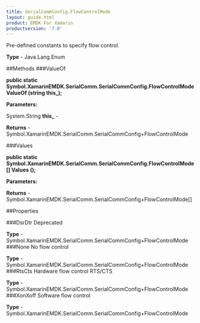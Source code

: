 ```yaml
---
title: SerialCommConfig.FlowControlMode
layout: guide.html
product: EMDK For Xamarin 
productversion: '7.0' 
---
```

Pre-defined constants to specify flow control.


**Type** - Java.Lang.Enum

##Methods
###ValueOf

**public static Symbol.XamarinEMDK.SerialComm.SerialCommConfig.FlowControlMode ValueOf (string this_);**


        

**Parameters:**

System.String **this_**  - 
        

**Returns** - Symbol.XamarinEMDK.SerialComm.SerialCommConfig+FlowControlMode

###Values

**public static Symbol.XamarinEMDK.SerialComm.SerialCommConfig.FlowControlMode[] Values ();**


        

**Parameters:**

**Returns** - Symbol.XamarinEMDK.SerialComm.SerialCommConfig+FlowControlMode[]

##Properties

###DsrDtr
Deprecated

**Type** - Symbol.XamarinEMDK.SerialComm.SerialCommConfig+FlowControlMode
###None
No flow control

**Type** - Symbol.XamarinEMDK.SerialComm.SerialCommConfig+FlowControlMode
###RtsCts
Hardware flow control RTS/CTS

**Type** - Symbol.XamarinEMDK.SerialComm.SerialCommConfig+FlowControlMode
###XonXoff
Software flow control

**Type** - Symbol.XamarinEMDK.SerialComm.SerialCommConfig+FlowControlMode
